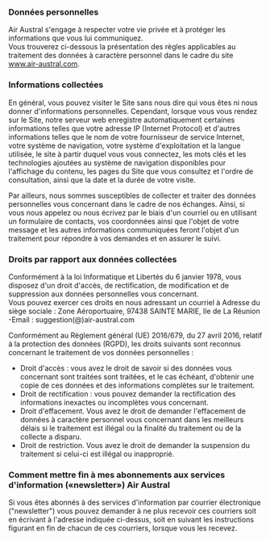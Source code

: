 ### Données personnelles

Air Austral s'engage à respecter votre vie privée et à protéger les informations que vous lui communiquez.  
Vous trouverez ci-dessous la présentation des règles applicables au traitement des données à caractère personnel dans le cadre du site www.air-austral.com.

### Informations collectées

En général, vous pouvez visiter le Site sans nous dire qui vous êtes ni nous donner d'informations personnelles. Cependant, lorsque vous vous rendez sur le Site, notre serveur web enregistre automatiquement certaines informations telles que votre adresse IP (Internet Protocol) et d'autres informations telles que le nom de votre fournisseur de service Internet, votre système de navigation, votre système d'exploitation et la langue utilisée, le site à partir duquel vous vous connectez, les mots clés et les technologies ajoutées au système de navigation disponibles pour l'affichage du contenu, les pages du Site que vous consultez et l'ordre de consultation, ainsi que la date et la durée de votre visite.

Par ailleurs, nous sommes susceptibles de collecter et traiter des données personnelles vous concernant dans le cadre de nos échanges. Ainsi, si vous nous appelez ou nous écrivez par le biais d'un courriel ou en utilisant un formulaire de contacts, vos coordonnées ainsi que l'objet de votre message et les autres informations communiquées feront l'objet d'un traitement pour répondre à vos demandes et en assurer le suivi.

### Droits par rapport aux données collectées

Conformément à la loi Informatique et Libertés du 6 janvier 1978, vous disposez d'un droit d'accès, de rectification, de modification et de suppression aux données personnelles vous concernant.  
Vous pouvez exercer ces droits en nous adressant un courriel à Adresse du siège sociale : Zone Aéroportuaire, 97438 SAINTE MARIE, Ile de La Réunion -Email : suggestion(@)air-austral.com

Conformément au Règlement général (UE) 2016/679, du 27 avril 2016, relatif à la protection des données (RGPD), les droits suivants sont reconnus concernant le traitement de vos données personnelles :

* Droit d'accès : vous avez le droit de savoir si des données vous concernant sont traitées sont traitées, et le cas échéant, d'obtenir une copie de ces données et des informations complètes sur le traitement.
* Droit de rectification : vous pouvez demander la rectification des informations inexactes ou incomplètes vous concernant.
* Droit d'effacement. Vous avez le droit de demander l'effacement de données à caractère personnel vous concernant dans les meilleurs délais si le traitement est illégal ou la finalité du traitement ou de la collecte a disparu.
* Droit de restriction. Vous avez le droit de demander la suspension du traitement si celui-ci est illégal ou inapproprié.

### Comment mettre fin à mes abonnements aux services d'information («newsletter») Air Austral

Si vous êtes abonnés à des services d'information par courrier électronique ("newsletter") vous pouvez demander à ne plus recevoir ces courriers soit en écrivant à l'adresse indiquée ci-dessus, soit en suivant les instructions figurant en fin de chacun de ces courriers, lorsque vous les recevez.